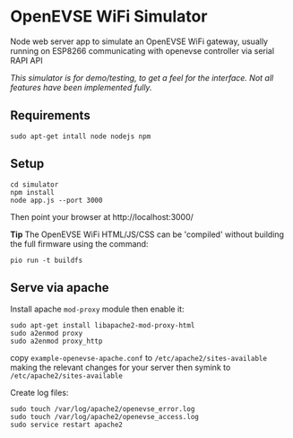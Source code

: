 # OpenEVSE WiFi Simulator

Node web server app to simulate an OpenEVSE WiFi gateway, usually running on ESP8266 communicating with openevse controller via serial RAPI API

*This simulator is for demo/testing, to get a feel for the interface. Not all features have been implemented fully.*

## Requirements

```
sudo apt-get intall node nodejs npm
```


## Setup

```
cd simulator
npm install
node app.js --port 3000
```

Then point your browser at http://localhost:3000/

**Tip**
The OpenEVSE WiFi HTML/JS/CSS can be 'compiled' without building the full firmware using the command:

```
pio run -t buildfs
```

## Serve via apache


Install apache `mod-proxy` module then enable it:

```
sudo apt-get install libapache2-mod-proxy-html
sudo a2enmod proxy
sudo a2enmod proxy_http
```

copy `example-openevse-apache.conf` to `/etc/apache2/sites-available` making the relevant changes for your server then symink to `/etc/apache2/sites-available`

Create log files:

```
sudo touch /var/log/apache2/openevse_error.log
sudo touch /var/log/apache2/openevse_access.log
sudo service restart apache2
```
